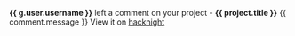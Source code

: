 **{{ g.user.username }}** left a comment on your project - **{{ project.title }}**
{{ comment.message }}
View it on [hacknight]({{link}})